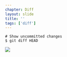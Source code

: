 ```yaml
---
chapter: Diff
layout: slide
title: ''
tags: ['diff']
---
```


	# Show uncommitted changes
	$ git diff HEAD

<img class="diagram" src="assets/diagrams/git-diff-head.png">

<!--
(Working -- Repo)
-->